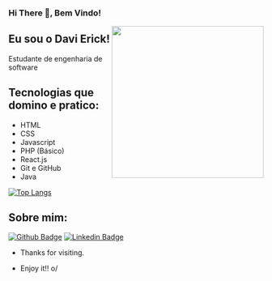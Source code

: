 
### Hi There 👋, Bem Vindo! 

<img align="right" width="300" height="300" src="https://i.pinimg.com/originals/3a/fc/05/3afc05ad6ff20f864a452c5312ebb41e.gif">

## Eu sou o Davi Erick!
 
Estudante de engenharia de software
<br/>


## Tecnologias que domino e pratico:

- HTML
- CSS
- Javascript
- PHP (Básico)
- React.js
- Git e GitHub
- Java

[![Top Langs](https://github-readme-stats.vercel.app/api/top-langs/?username=davierick&layout=compact)](https://github.com/davierick/github-readme-stats)

## Sobre mim:
[![Github Badge](https://img.shields.io/badge/GitHub-100000?style=for-the-badge&logo=github&logoColor=white=https://github.com/davierick)](https://github.com/davierick)
[![Linkedin Badge](https://img.shields.io/badge/LinkedIn-0077B5?style=for-the-badge&logo=linkedin&logoColor=white=https://https://www.linkedin.com/in/davi-erick-979805261/)](https://www.linkedin.com/in/davi-erick-979805261/)

- Thanks for visiting. 

- Enjoy it!! o/
